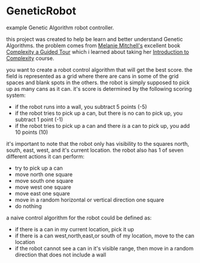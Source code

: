 # GeneticRobot

example Genetic Algorithm robot controller.

this project was created to help be learn and better understand Genetic Algorithms. the problem comes from [Melanie
Mitchell's](http://www.amazon.com/Melanie-Mitchell/e/B001H6OO62/ref=dp_byline_cont_book_1) excellent book [Complexity a Guided Tour](http://www.amazon.com/Complexity-Guided-Tour-Melanie-Mitchell/dp/0199798109/ref=sr_1_sc_1?ie=UTF8&qid=1438457875&sr=8-1-spell&keywords=complexiy+a+guided+tour) which i learned about taking her [Introduction to Complexity](http://www.complexityexplorer.org/online-courses/27-introduction-to-complexity-summer-2015)
course.

you want to create a robot control algorithm that will get the best score. the field is represented as a grid where there
are cans in some of the grid spaces and blank spots in the others. the robot is simply supposed to pick up as many cans
as it can. it's score is determined by the following scoring system:

* if the robot runs into a wall, you subtract 5 points (-5)
* if the robot tries to pick up a can, but there is no can to pick up, you subtract 1 point (-1)
* if the robot tries to pick up a can and there *is* a can to pick up, you add 10 points (10)

it's important to note that the robot only has visibility to the squares north, south, east, west, and it's current
location. the robot also has 1 of seven different actions it can perform:

* try to pick up a can
* move north one square
* move south one square
* move west one square
* move east one square
* move in a random horizontal or vertical direction one square
* do nothing

a naive control algorithm for the robot could be defined as:

* if there is a can in my current location, pick it up
* if there is a can west,north,east,or south of my location, move to the can location
* if the robot cannot see a can in it's visible range, then move in a random direction that does not include a wall

